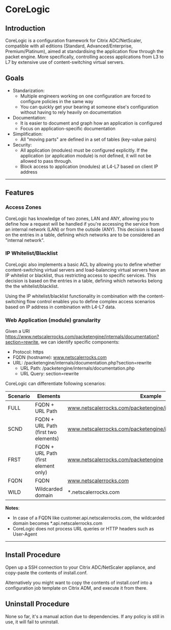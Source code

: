 # CoreLogic

## Introduction
CoreLogic is a configuration framework for Citrix ADC/NetScaler, compatible with all editions (Standard, Advanced/Enterprise, Premium/Platinum), aimed at standardising the application flow through the packet engine. More specifically, controlling access applications from L3 to L7 by extensive use of content-switching virtual servers.

## Goals
- Standarization:
  - Multiple engineers working on one configuration are forced to configure policies in the same way
  - You can quickly get your bearing at someone else's configuration without having to rely heavily on documentation
- Documentation:
  - It is easier to document and graph how an application is configured
  - Focus on application-specific documentation
- Simplification:
  - All "moving parts" are defined in a set of tables (key-value pairs)
- Security:
  - All application (modules) must be configured explicitly. If the application (or application module) is not defined, it will not be allowed to pass through.
  - Block access to application (modules) at L4-L7 based on client IP address
---

## Features
### Access Zones
CoreLogic has knowledge of two zones, LAN and ANY, allowing you to define how a request will be handled if you're accessing the service from an internal network (LAN) or from the outside (ANY). This decision is based on the entries in a table, defining which networks are to be considered an "internal network".

### IP Whitelist/Blacklist
CoreLogic also implements a basic ACL by allowing you to define whether content-switching virtual servers and load-balancing virtual servers have an IP whitelist or blacklist, thus restricting access to specific services. This decision is based on the entries in a table, defining which networks belong the the whitelist/blacklist.

Using the IP whitelist/blacklist functionality in combination with the content-switching flow control enables you to define complex access scenarios based on IP address in combination with L4-L7 data.

### Web Application (module) granularity
Given a URI https://www.netscalerrocks.com/packetengine/internals/documentation?section=rewrite, we can identify specific components:

- Protocol: https
- FQDN (hostname): www.netscalerrocks.com
- URL: /packetengine/internals/documentation.php?section=rewrite
  - URL Path: /packetengine/internals/documentation.php
  - URL Query: section=rewrite

CoreLogic can differentiate following scenarios:

| Scenario | Elements | Example |
|-|-|-|
| FULL | FQDN + URL Path | www.netscalerrocks.com/packetengine/internals/documentation.php |
| SCND | FQDN + URL Path (first two elements) | www.netscalerrocks.com/packetengine/internals |
| FRST | FQDN + URL Path (first element only) | www.netscalerrocks.com/packetengine |
| FQDN | FQDN | www.netscalerrocks.com |
| WILD | Wildcarded domain | *.netscalerrocks.com

**Notes**:
- In case of a FQDN like customer.api.netscalerrocks.com, the wildcarded domain becomes *.api.netscalerrocks.com
- CoreLogic does not process URL queries or HTTP headers such as User-Agent

---

## Install Procedure

Open up a SSH connection to your Citrix ADC/NetScaler appliance, and copy-paste the contents of install.conf.

Alternatively you might want to copy the contents of install.conf into a configuration job template on Citrix ADM, and execute it from there.

## Uninstall Procedure

None so far, it's a manual action due to dependencies.
If any policy is still in use, it will fail to uninstall.
